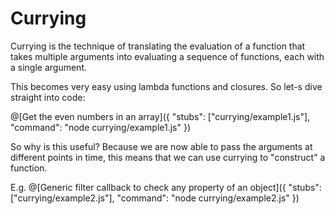 # Currying
Currying is the technique of translating the evaluation of a function that takes multiple arguments into evaluating a sequence of functions, each with a single argument.

This becomes very easy using lambda functions and closures. So let-s dive straight into code:

@[Get the even numbers in an array]({ "stubs": ["currying/example1.js"], "command": "node currying/example1.js" })

So why is this useful? Because we are now able to pass the arguments at different points in time, this means that we can use currying to "construct" a function.

E.g.
@[Generic filter callback to check any property of an object]({ "stubs": ["currying/example2.js"], "command": "node currying/example2.js" })
